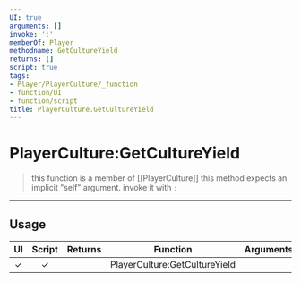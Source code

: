 ```yaml
---
UI: true
arguments: []
invoke: ':'
memberOf: Player
methodname: GetCultureYield
returns: []
script: true
tags:
- Player/PlayerCulture/_function
- function/UI
- function/script
title: PlayerCulture.GetCultureYield
---
```

# PlayerCulture:GetCultureYield
> this function is a member of [[PlayerCulture]]
> this method expects an implicit "self" argument. invoke it with `:`
-----
## Usage
|  UI | Script | Returns | Function | Arguments |
|:---:|:------:|-------:|:--------:|:---------|
|✓|✓||PlayerCulture:GetCultureYield||
